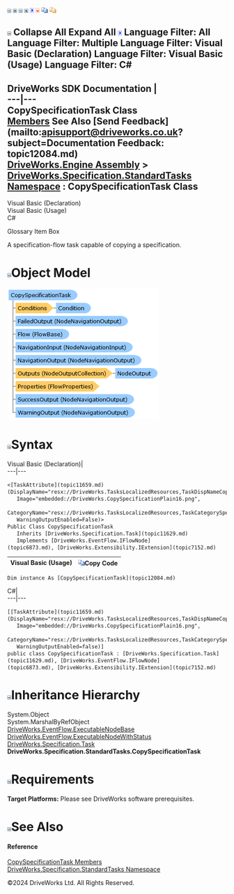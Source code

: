 ![](dotnetimages/collapse.gif) ![](dotnetimages/expand.gif) ![](dotnetimages/collapse.gif) ![](dotnetimages/expand.gif) ![](dotnetimages/drpdown.gif) ![](dotnetimages/drpdown_orange.gif) ![](dotnetimages/copycode.gif) ![](dotnetimages/copycodeHighlight.gif)

![](dotnetimages/collapse.gif) Collapse All Expand All ![](dotnetimages/drpdown.gif) Language Filter: All  Language Filter: Multiple  Language Filter: Visual Basic (Declaration) Language Filter: Visual Basic (Usage) Language Filter: C#  
---  
DriveWorks SDK Documentation  |   
---|---  
CopySpecificationTask Class   
[Members](topic12085.md) See Also [Send Feedback](mailto:apisupport@driveworks.co.uk?subject=Documentation Feedback: topic12084.md)  
[DriveWorks.Engine Assembly](topic2156.md) > [DriveWorks.Specification.StandardTasks Namespace](topic11896.md) : CopySpecificationTask Class  
---  
  
Visual Basic (Declaration)    
Visual Basic (Usage)    
C# 

Glossary Item Box

A specification-flow task capable of copying a specification. 

# ![](dotnetimages/collapse.gif)Object Model

![](dotnetdiagramimages/image634.png)

# ![](dotnetimages/collapse.gif)Syntax

Visual Basic (Declaration)|   
---|---  
      
    
    <[TaskAttribute](topic11659.md)(DisplayName="resx://DriveWorks.TasksLocalizedResources,TaskDispNameCopySpecification", 
       Image="embedded://DriveWorks.CopySpecificationPlain16.png", 
       CategoryName="resx://DriveWorks.TasksLocalizedResources,TaskCategorySpecifications", 
       WarningOutputEnabled=False)>
    Public Class CopySpecificationTask 
       Inherits [DriveWorks.Specification.Task](topic11629.md)
       Implements [DriveWorks.EventFlow.IFlowNode](topic6873.md), [DriveWorks.Extensibility.IExtension](topic7152.md)   
  
Visual Basic (Usage)| ![](dotnetimages/copycode.gif)Copy Code  
---|---  
      
    
    Dim instance As [CopySpecificationTask](topic12084.md)  
  
C#|   
---|---  
      
    
    [[TaskAttribute](topic11659.md)(DisplayName="resx://DriveWorks.TasksLocalizedResources,TaskDispNameCopySpecification", 
       Image="embedded://DriveWorks.CopySpecificationPlain16.png", 
       CategoryName="resx://DriveWorks.TasksLocalizedResources,TaskCategorySpecifications", 
       WarningOutputEnabled=false)]
    public class CopySpecificationTask : [DriveWorks.Specification.Task](topic11629.md), [DriveWorks.EventFlow.IFlowNode](topic6873.md), [DriveWorks.Extensibility.IExtension](topic7152.md)    
  
# ![](dotnetimages/collapse.gif)Inheritance Hierarchy

System.Object  
System.MarshalByRefObject  
[DriveWorks.EventFlow.ExecutableNodeBase](topic6938.md)  
[DriveWorks.EventFlow.ExecutableNodeWithStatus](topic6990.md)  
[DriveWorks.Specification.Task](topic11629.md)  
**DriveWorks.Specification.StandardTasks.CopySpecificationTask**  


# ![](dotnetimages/collapse.gif)Requirements

**Target Platforms:** Please see DriveWorks software prerequisites.

# ![](dotnetimages/collapse.gif)See Also

#### Reference

[CopySpecificationTask Members](topic12085.md)   
[DriveWorks.Specification.StandardTasks Namespace](topic11896.md)

©2024 DriveWorks Ltd. All Rights Reserved.
